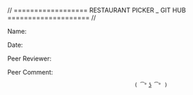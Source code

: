 // ================== RESTAURANT PICKER _ GIT HUB ==================== //

Name:

Date:

Peer Reviewer:

Peer Comment:



                                            ( ͡° ͜ʖ ͡° )